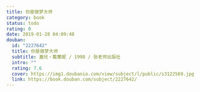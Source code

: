 ```yaml
---
title: 你是做梦大师
category: book
status: todo
rating: 0
date: 2019-01-28 04:09:48
douban:
  id: "2227642"
  title: 你是做梦大师
  subtitle: 蓋兒‧戴蘭妮 / 1998 / 张老师出版社
  intro: ""
  rating: 7.6
  cover: https://img1.doubanio.com/view/subject/l/public/s3122569.jpg
  link: https://book.douban.com/subject/2227642/
---
```


